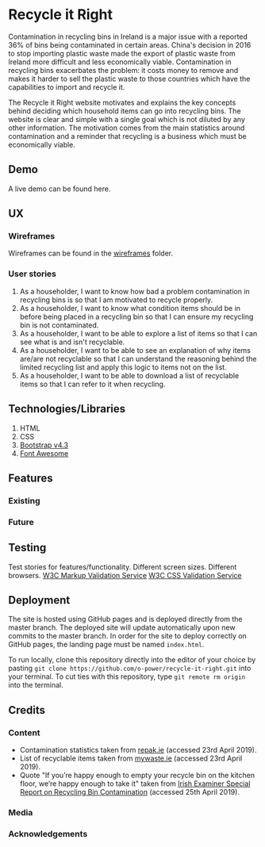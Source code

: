# Recycle it Right
Contamination in recycling bins in Ireland is a major issue with a reported 36% of bins being contaminated in certain areas. China's decision in 2016 to stop importing plastic waste made the export of plastic waste from Ireland more difficult and less economically viable. Contamination in recycling bins exacerbates the problem: it costs money to remove and makes it harder to sell the plastic waste to those countries which have the capabilities to import and recycle it.

The Recycle it Right website motivates and explains the key concepts behind deciding which household items can go into recycling bins. The website is clear and simple with a single goal which is not diluted by any other information. The motivation comes from the main statistics around contamination and a reminder that recycling is a business which must be economically viable.

## Demo
A live demo can be found here.

## UX
### Wireframes
Wireframes can be found in the [wireframes](https://github.com/o-power/recycle-it-right/tree/master/wireframes) folder.
### User stories
1. As a householder, I want to know how bad a problem contamination in recycling bins is so that I am motivated to recycle properly.
2. As a householder, I want to know what condition items should be in before being placed in a recycling bin so that I can ensure my recycling bin is not contaminated.
3. As a householder, I want to be able to explore a list of items so that I can see what is and isn't recyclable.
4. As a householder, I want to be able to see an explanation of why items are/are not recyclable so that I can understand the reasoning behind the limited recycling list and apply this logic to items not on the list.
5. As a householder, I want to be able to download a list of recyclable items so that I can refer to it when recycling.

## Technologies/Libraries
1. HTML
2. CSS
3. [Bootstrap v4.3](https://getbootstrap.com/)
4. [Font Awesome](https://fontawesome.com/)

## Features
### Existing
### Future

## Testing
Test stories for features/functionality. Different screen sizes. Different browsers.
[W3C Markup Validation Service](https://validator.w3.org/)
[W3C CSS Validation Service](https://jigsaw.w3.org/css-validator/)

## Deployment
The site is hosted using GitHub pages and is deployed directly from the master branch. The deployed site will update automatically upon new commits to the master branch. In order for the site to deploy correctly on GitHub pages, the landing page must be named `index.html`.

To run locally, clone this repository directly into the editor of your choice by pasting `git clone https://github.com/o-power/recycle-it-right.git` into your terminal. To cut ties with this repository, type `git remote rm origin` into the terminal.

## Credits
### Content
- Contamination statistics taken from [repak.ie](https://repak.ie/our-campaigns/news/save-our-nation-from-contamination/) (accessed 23rd April 2019).
- List of recyclable items taken from [mywaste.ie](https://www.mywaste.ie/what-to-do-with-my-recycling/) (accessed 23rd April 2019).
- Quote "If you’re happy enough to empty your recycle bin on the kitchen floor, we’re happy enough to take it" taken from [Irish Examiner Special Report on Recycling Bin Contamination](https://www.irishexaminer.com/breakingnews/specialreports/special-report-failure-of-irish-households-to-recycle-properly-is-a-massive-waste-of-time-829833.html) (accessed 25th April 2019).
### Media
### Acknowledgements
